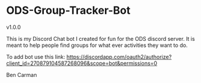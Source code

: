 # ODS-Group-Tracker-Bot
v1.0.0

This is my Discord Chat bot I created for fun for the ODS discord server. It is meant to help people find groups for what ever activities they want to do.

To add bot use this link: https://discordapp.com/oauth2/authorize?client_id=270879104587268096&scope=bot&permissions=0

Ben Carman
